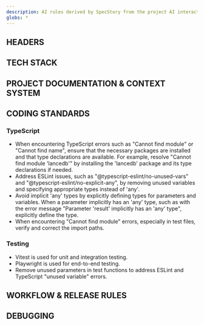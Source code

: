 ```yaml
---
description: AI rules derived by SpecStory from the project AI interaction history
globs: *
---
```


## HEADERS

## TECH STACK

## PROJECT DOCUMENTATION & CONTEXT SYSTEM

## CODING STANDARDS

### TypeScript
*   When encountering TypeScript errors such as "Cannot find module" or "Cannot find name", ensure that the necessary packages are installed and that type declarations are available. For example, resolve "Cannot find module 'lancedb'" by installing the 'lancedb' package and its type declarations if needed.
*   Address ESLint issues, such as "@typescript-eslint/no-unused-vars" and "@typescript-eslint/no-explicit-any", by removing unused variables and specifying appropriate types instead of 'any'.
*   Avoid implicit 'any' types by explicitly defining types for parameters and variables. When a parameter implicitly has an 'any' type, such as with the error message "Parameter 'result' implicitly has an 'any' type", explicitly define the type.
*   When encountering "Cannot find module" errors, especially in test files, verify and correct the import paths.

### Testing
*   Vitest is used for unit and integration testing.
*   Playwright is used for end-to-end testing.
*   Remove unused parameters in test functions to address ESLint and TypeScript "unused variable" errors.

## WORKFLOW & RELEASE RULES

## DEBUGGING